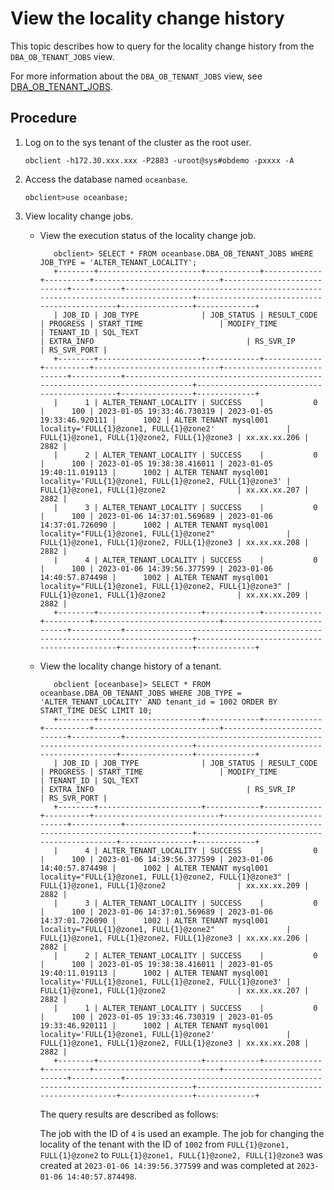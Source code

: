 # View the locality change history

This topic describes how to query for the locality change history from the `DBA_OB_TENANT_JOBS` view.

For more information about the `DBA_OB_TENANT_JOBS` view, see [DBA_OB_TENANT_JOBS](../../../../700.reference/700.system-views/400.system-view-of-mysql-mode/200.dictionary-view-of-mysql-mode/5700.oceanbase-dba_ob_tenant_jobs-of-mysql-mode.md).

## Procedure

1. Log on to the sys tenant of the cluster as the root user.

   ```shell
   obclient -h172.30.xxx.xxx -P2883 -uroot@sys#obdemo -pxxxx -A
   ```

2. Access the database named `oceanbase`.

   ```shell
   obclient>use oceanbase;
   ```

3. View locality change jobs.

   * View the execution status of the locality change job.

      ```shell
         obclient> SELECT * FROM oceanbase.DBA_OB_TENANT_JOBS WHERE JOB_TYPE = 'ALTER_TENANT_LOCALITY';
         +--------+-----------------------+------------+-------------+----------+----------------------------+----------------------------+-----------+------------------------------------------------------------------------------+---------------------------------------------+----------------+-------------+
         | JOB_ID | JOB_TYPE              | JOB_STATUS | RESULT_CODE | PROGRESS | START_TIME                 | MODIFY_TIME                | TENANT_ID | SQL_TEXT                                                                     | EXTRA_INFO                                  | RS_SVR_IP      | RS_SVR_PORT |
         +--------+-----------------------+------------+-------------+----------+----------------------------+----------------------------+-----------+------------------------------------------------------------------------------+---------------------------------------------+----------------+-------------+
         |      1 | ALTER_TENANT_LOCALITY | SUCCESS    |           0 |      100 | 2023-01-05 19:33:46.730319 | 2023-01-05 19:33:46.920111 |      1002 | ALTER TENANT mysql001 locality='FULL{1}@zone1, FULL{1}@zone2'                | FULL{1}@zone1, FULL{1}@zone2, FULL{1}@zone3 | xx.xx.xx.206 |        2882 |
         |      2 | ALTER_TENANT_LOCALITY | SUCCESS    |           0 |      100 | 2023-01-05 19:38:38.416011 | 2023-01-05 19:40:11.019113 |      1002 | ALTER TENANT mysql001 locality='FULL{1}@zone1, FULL{1}@zone2, FULL{1}@zone3' | FULL{1}@zone1, FULL{1}@zone2                | xx.xx.xx.207 |        2882 |
         |      3 | ALTER_TENANT_LOCALITY | SUCCESS    |           0 |      100 | 2023-01-06 14:37:01.569689 | 2023-01-06 14:37:01.726090 |      1002 | ALTER TENANT mysql001 locality="FULL{1}@zone1, FULL{1}@zone2"                | FULL{1}@zone1, FULL{1}@zone2, FULL{1}@zone3 | xx.xx.xx.208 |        2882 |
         |      4 | ALTER_TENANT_LOCALITY | SUCCESS    |           0 |      100 | 2023-01-06 14:39:56.377599 | 2023-01-06 14:40:57.874498 |      1002 | ALTER TENANT mysql001 locality="FULL{1}@zone1, FULL{1}@zone2, FULL{1}@zone3" | FULL{1}@zone1, FULL{1}@zone2                | xx.xx.xx.209 |        2882 |
         +--------+-----------------------+------------+-------------+----------+----------------------------+----------------------------+-----------+------------------------------------------------------------------------------+---------------------------------------------+----------------+-------------+
      ```

   * View the locality change history of a tenant.

      ```shell
         obclient [oceanbase]> SELECT * FROM oceanbase.DBA_OB_TENANT_JOBS WHERE JOB_TYPE = 'ALTER_TENANT_LOCALITY' AND tenant_id = 1002 ORDER BY START_TIME DESC LIMIT 10;
         +--------+-----------------------+------------+-------------+----------+----------------------------+----------------------------+-----------+------------------------------------------------------------------------------+---------------------------------------------+----------------+-------------+
         | JOB_ID | JOB_TYPE              | JOB_STATUS | RESULT_CODE | PROGRESS | START_TIME                 | MODIFY_TIME                | TENANT_ID | SQL_TEXT                                                                     | EXTRA_INFO                                  | RS_SVR_IP      | RS_SVR_PORT |
         +--------+-----------------------+------------+-------------+----------+----------------------------+----------------------------+-----------+------------------------------------------------------------------------------+---------------------------------------------+----------------+-------------+
         |      4 | ALTER_TENANT_LOCALITY | SUCCESS    |           0 |      100 | 2023-01-06 14:39:56.377599 | 2023-01-06 14:40:57.874498 |      1002 | ALTER TENANT mysql001 locality="FULL{1}@zone1, FULL{1}@zone2, FULL{1}@zone3" | FULL{1}@zone1, FULL{1}@zone2                | xx.xx.xx.209 |        2882 |
         |      3 | ALTER_TENANT_LOCALITY | SUCCESS    |           0 |      100 | 2023-01-06 14:37:01.569689 | 2023-01-06 14:37:01.726090 |      1002 | ALTER TENANT mysql001 locality="FULL{1}@zone1, FULL{1}@zone2"                | FULL{1}@zone1, FULL{1}@zone2, FULL{1}@zone3 | xx.xx.xx.206 |        2882 |
         |      2 | ALTER_TENANT_LOCALITY | SUCCESS    |           0 |      100 | 2023-01-05 19:38:38.416011 | 2023-01-05 19:40:11.019113 |      1002 | ALTER TENANT mysql001 locality='FULL{1}@zone1, FULL{1}@zone2, FULL{1}@zone3' | FULL{1}@zone1, FULL{1}@zone2                | xx.xx.xx.207 |        2882 |
         |      1 | ALTER_TENANT_LOCALITY | SUCCESS    |           0 |      100 | 2023-01-05 19:33:46.730319 | 2023-01-05 19:33:46.920111 |      1002 | ALTER TENANT mysql001 locality='FULL{1}@zone1, FULL{1}@zone2'                | FULL{1}@zone1, FULL{1}@zone2, FULL{1}@zone3 | xx.xx.xx.208 |        2882 |
         +--------+-----------------------+------------+-------------+----------+----------------------------+----------------------------+-----------+------------------------------------------------------------------------------+---------------------------------------------+----------------+-------------+
      ```

      The query results are described as follows:

      The job with the ID of `4` is used an example. The job for changing the locality of the tenant with the ID of `1002` from `FULL{1}@zone1, FULL{1}@zone2` to `FULL{1}@zone1, FULL{1}@zone2, FULL{1}@zone3` was created at `2023-01-06 14:39:56.377599` and was completed at `2023-01-06 14:40:57.874498`.
